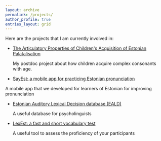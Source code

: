 ```yaml
---
layout: archive
permalink: /projects/
author_profile: true
entries_layout: grid
---
```


Here are the projects that I am currently involved in:

- [The Articulatory Properties of Children's Acquisition of Estonian Palatalisation](/projects/project_postdoc/)
  <p> My postdoc project about how children acquire complex consonants with age. </p>
  
- [SayEst: a mobile app for practicing Estonian pronunciation](/projects/project_sayest/)
 <p>A mobile app that we developed for learners of Estonian for improving pronunciation</p>
 
- [Estonian Auditory Lexical Decision database (EALD)](/projects/project_eald/)
  <p>A useful database for psycholinguists</p>
  
- [LexEst: a fast and short vocabulary test](/projects/project_lexest/)
  <p>A useful tool to assess the proficiency of your participants</p>
